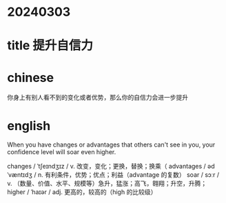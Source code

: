 
# 20240303

# title 提升自信力

# chinese 
你身上有别人看不到的变化或者优势，那么你的自信力会进一步提升

# english
When you have changes or advantages that others can't see in you, your confidence level will soar even higher.

changes / ˈtʃeɪndʒɪz / v.  改变，变化；更换，替换；换乘（
advantages / ədˈvæntɪdʒ / n.  有利条件，优势；优点；利益（advantage 的复数）
soar / sɔːr / v.  （数量、价值、水平、规模等）急升，猛涨；高飞，翱翔；升空，升腾；
higher / ˈhaɪər / adj.  更高的，较高的（high 的比较级）

